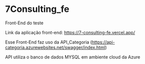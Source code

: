# 7Consulting_fe
Front-End do teste

Link da aplicação front-end:   https://7-consulting-fe.vercel.app/

Esse Front-End faz uso da API_Categoria (https://api-categoria.azurewebsites.net/swagger/index.html)

API utiliza o banco de dados MYSQL em ambiente cloud da Azure
